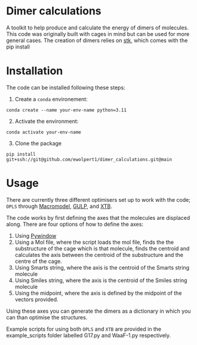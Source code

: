 # Dimer calculations

A toolkit to help produce and calculate the energy of dimers of molecules. This code was originally built with cages in mind but can be used for more general cases. The creation of dimers relies on [stk](https://stk.readthedocs.io/en/stable/), which comes with the pip install

# Installation

The code can be installed following these steps:

1. Create a `conda` environement:
```
conda create --name your-env-name python=3.11
```

2. Activate the environment:
```
conda activate your-env-name
```

3. Clone the package

```
pip install git+ssh://git@github.com/ewolpert1/dimer_calculations.git@main
```

# Usage

There are currently three different optimisers set up to work with the code; `OPLS` through [Macromodel](https://www.schrodinger.com/platform/products/macromodel/), [GULP](https://gulp.curtin.edu.au/), and [XTB](https://xtb-docs.readthedocs.io/en/latest/optimization.html).

The code works by first defining the axes that the molecules are displaced along. There are four options of how to define the axes:
1. Using [Pywindow](https://github.com/marcinmiklitz/pywindow)
2. Using a Mol file, where the script loads the mol file, finds the the substructure of the cage which is that molecule, finds the centroid and calculates the axis between the centroid of the substructure and the centre of the cage.
3. Using Smarts string, where the axis is the centroid of the Smarts string molecule
4. Using Smiles string, where the axis is the centroid of the Smiles string molecule
5. Using the midpoint, where the axis is defined by the midpoint of the vectors provided.

Using these axes you can generate the dimers as a dictionary in which you can than optimise the structures.

Example scripts for using both `OPLS` and `XTB` are provided in the example_scripts folder labelled G17.py and WaaF-1.py respectively.

